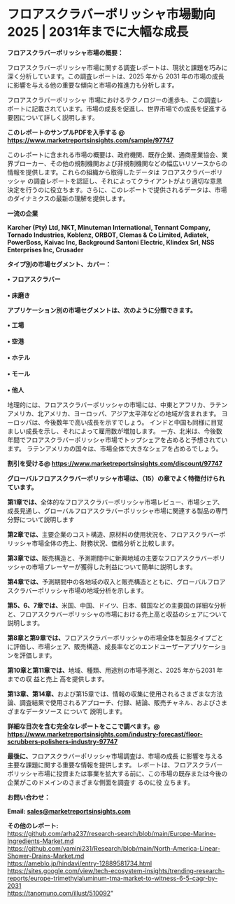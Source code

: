 # フロアスクラバーポリッシャ市場動向2025 | 2031年までに大幅な成長

<strong><b>フロアスクラバーポリッシャ市場の概要：</b></strong>

フロアスクラバーポリッシャ市場に関する調査レポートは、現状と課題を巧みに深く分析しています。この調査レポートは、2025 年から 2031 年の市場の成長に影響を与える他の重要な傾向と市場の推進力も分析します。

フロアスクラバーポリッシャ 市場におけるテクノロジーの進歩も、この調査レポートに記載されています。市場の成長を促進し、世界市場での成長を促進する要因について詳しく説明します。

<strong>このレポートのサンプルPDFを入手する @ <a href=https://www.marketreportsinsights.com/sample/97747>https://www.marketreportsinsights.com/sample/97747</a></strong>

このレポートに含まれる市場の概要は、政府機関、既存企業、通商産業協会、業界ブローカー、その他の規制機関および非規制機関などの幅広いリソースからの情報を提供します。これらの組織から取得したデータは フロアスクラバーポリッシャ の調査レポートを認証し、それによってクライアントがより適切な意思決定を行うのに役立ちます。さらに、このレポートで提供されるデータは、市場のダイナミクスの最新の理解を提供します。

<strong>一流の企業</strong>

<strong><b>Karcher (Pty) Ltd, NKT, Minuteman International, Tennant Company, Tornado Industries, Koblenz, ORBOT, Clemas & Co Limited, Adiatek, PowerBoss, Kaivac Inc, Background Santoni Electric, Klindex Srl, NSS Enterprises Inc, Crusader</b></strong>

<strong><b>タイプ別の市場セグメント、カバー：</b></strong>

<strong>• フロアスクラバー<br><br>• 床磨き</strong>

<strong><b>アプリケーション別の市場セグメントは、次のように分類できます。</b></strong>

<strong>• 工場<br><br>• 空港<br><br>• ホテル<br><br>• モール<br><br>• 他人</strong>

 地理的には、フロアスクラバーポリッシャの市場には、中東とアフリカ、ラテンアメリカ、北アメリカ、ヨーロッパ、アジア太平洋などの地域が含まれます。 ヨーロッパは、今後数年で高い成長を示すでしょう。 インドと中国も同様に目覚ましい成長を示し、それによって雇用数が増加します。 一方、北米は、今後数年間でフロアスクラバーポリッシャ市場でトップシェアを占めると予想されています。 ラテンアメリカの国々は、市場全体で大きなシェアを占めるでしょう。

<strong>割引を受ける@ <a href=https://www.marketreportsinsights.com/discount/97747>https://www.marketreportsinsights.com/discount/97747</a></strong>

<strong><b>グローバルフロアスクラバーポリッシャ市場は、（15）の章でよく特徴付けられています。</b></strong>

<strong><b>第</b></strong><strong><b>1章では、</b></strong>全体的なフロアスクラバーポリッシャ市場レビュー、市場シェア、成長見通し、グローバルフロアスクラバーポリッシャ市場に関連する製品の専門分野について説明します

<strong><b>第2章では、</b></strong>主要企業のコスト構造、原材料の使用状況を、フロアスクラバーポリッシャ市場全体の売上、財務状況、価格分析と比較します。

<strong><b>第3章では、</b></strong>販売構造と、予測期間中に新興地域の主要なフロアスクラバーポリッシャの市場プレーヤーが獲得した利益について簡単に説明します。

<strong><b>第4章では、</b></strong>予測期間中の各地域の収入と販売構造とともに、グローバルフロアスクラバーポリッシャ市場の地域分析を示します。

<strong><b>第5、6、7章では、</b></strong>米国、中国、ドイツ、日本、韓国などの主要国の詳細な分析と、フロアスクラバーポリッシャの市場における売上高と収益のシェアについて説明します。

<strong><b>第8章と第9章では、</b></strong>フロアスクラバーポリッシャの市場全体を製品タイプごとに評価し、市場シェア、販売構造、成長率などのエンドユーザーアプリケーションを評価します。

<strong><b>第10章と第11章では、</b></strong>地域、種類、用途別の市場予測と、2025 年から2031 年までの収 益と売上 高を提供します。

<strong><b>第13章、第14章、</b></strong>および第15章では、情報の収集に使用されるさまざまな方法論、調査結果で使用されるアプローチ、付録、結論、販売チャネル、およびさまざまなデータソース について 説明します。

<strong>詳細な目次を含む完全なレポートをここで調べます。@ <a href=https://www.marketreportsinsights.com/industry-forecast/floor-scrubbers-polishers-industry-97747>https://www.marketreportsinsights.com/industry-forecast/floor-scrubbers-polishers-industry-97747</a></strong>

<strong><b>最後に、</b></strong>フロアスクラバーポリッシャ市場調査は、市場の成長 に影響を</a>与える主要な課題に関する重要な情報を提供します。 レポートは、フロアスクラバーポリッシャ市場に投資または事業を拡大する前に、この市場の既存または今後の企業がこのドメインのさまざまな側面を調査す るのに役 立ちます。

<strong><b>お問い合わせ：</b></strong>

<strong>Email: </strong><a href=mailto:sales@marketreportsinsights.com><strong>sales@marketreportsinsights.com</strong></a>

<strong>その他のレポート:</strong>
<br>
<a href=https://github.com/arha237/research-search/blob/main/Europe-Marine-Ingredients-Market.md>https://github.com/arha237/research-search/blob/main/Europe-Marine-Ingredients-Market.md</a>
<br>
<a href=https://github.com/yamini231/Research/blob/main/North-America-Linear-Shower-Drains-Market.md>https://github.com/yamini231/Research/blob/main/North-America-Linear-Shower-Drains-Market.md</a>
<br>
<a href=https://ameblo.jp/hindavi/entry-12889581734.html>https://ameblo.jp/hindavi/entry-12889581734.html</a>
<br>
<a href=https://sites.google.com/view/tech-ecosystem-insights/trending-research-reports/europe-trimethylaluminum-tma-market-to-witness-6-5-cagr-by-2031>https://sites.google.com/view/tech-ecosystem-insights/trending-research-reports/europe-trimethylaluminum-tma-market-to-witness-6-5-cagr-by-2031</a>
<br>
<a href=https://tanomuno.com/illust/510092>https://tanomuno.com/illust/510092</a>"
